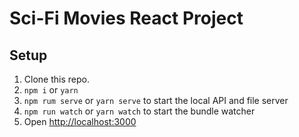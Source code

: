 # Sci-Fi Movies React Project

## Setup

1. Clone this repo.
2. `npm i` or `yarn`
3. `npm rum serve` or `yarn serve` to start the local API and file server
3. `npm run watch` or `yarn watch` to start the bundle watcher
4. Open [http://localhost:3000](http://localhost:3000)
